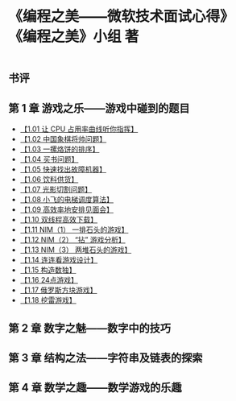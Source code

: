 # 《编程之美——微软技术面试心得》 《编程之美》小组 著

![]()

## 书评

## 第 1 章 游戏之乐——游戏中碰到的题目

- [【1.01 让 CPU 占用率曲线听你指挥】]()
- [【1.02 中国象棋将帅问题】]()
- [【1.03 一摞烙饼的排序】]()
- [【1.04 买书问题】]()
- [【1.05 快速找出故障机器】]()
- [【1.06 饮料供货】]()
- [【1.07 光影切割问题】]()
- [【1.08 小飞的电梯调度算法】]()
- [【1.09 高效率地安排见面会】]()
- [【1.10 双线程高效下载】]()
- [【1.11 NIM（1） 一排石头的游戏】]()
- [【1.12 NIM（2） “拈” 游戏分析】]()
- [【1.13 NIM（3） 两堆石头的游戏】]()
- [【1.14 连连看游戏设计】]()
- [【1.15 构造数独】]()
- [【1.16 24点游戏】]()
- [【1.17 俄罗斯方块游戏】]()
- [【1.18 挖雷游戏】]()

## 第 2 章 数字之魅——数字中的技巧

## 第 3 章 结构之法——字符串及链表的探索

## 第 4 章 数学之趣——数学游戏的乐趣